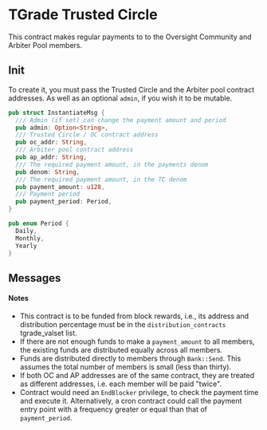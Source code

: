 # TGrade Trusted Circle

This contract makes regular payments to to the Oversight Community and Arbiter Pool members.

## Init

To create it, you must pass the Trusted Circle and the Arbiter pool contract addresses.
As well as an optional `admin`, if you wish it to be mutable.

```rust
pub struct InstantiateMsg {
  /// Admin (if set) can change the payment amount and period
  pub admin: Option<String>,
  /// Trusted Circle / OC contract address
  pub oc_addr: String,
  /// Arbiter pool contract address
  pub ap_addr: String,
  /// The required payment amount, in the payments denom
  pub denom: String,
  /// The required payment amount, in the TC denom
  pub payment_amount: u128,
  /// Payment period
  pub payment_period: Period,
}

pub enum Period {
  Daily,
  Monthly,
  Yearly
}
```

## Messages

#### Notes
  - This contract is to be funded from block rewards, i.e., its address and distribution percentage must be in the `distribution_contracts` tgrade_valset list.
  - If there are not enough funds to make a `payment_amount` to all members, the existing funds are distributed equally across all members.
  - Funds are distributed directly to members through `Bank::Send`. This assumes the total number of members is small (less than thirty).
  - If both OC and AP addresses are of the same contract, they are treated as different addresses, i.e. each member will be paid "twice".
  - Contract would need an `EndBlocker` privilege, to check the payment time and execute it.
    Alternatively, a cron contract could call the payment entry point with a frequency greater or equal than that of `payment_period`.
